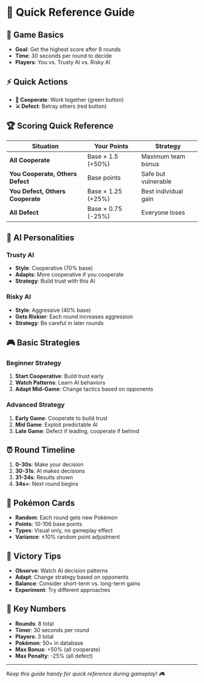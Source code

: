 # 🚀 Quick Reference Guide

## 🎯 Game Basics
- **Goal**: Get the highest score after 8 rounds
- **Time**: 30 seconds per round to decide
- **Players**: You vs. Trusty AI vs. Risky AI

## ⚡ Quick Actions
- **🤝 Cooperate**: Work together (green button)
- **⚔️ Defect**: Betray others (red button)

## 🏆 Scoring Quick Reference

| Situation | Your Points | Strategy |
|-----------|-------------|----------|
| **All Cooperate** | Base × 1.5 (+50%) | Maximum team bonus |
| **You Cooperate, Others Defect** | Base points | Safe but vulnerable |
| **You Defect, Others Cooperate** | Base × 1.25 (+25%) | Best individual gain |
| **All Defect** | Base × 0.75 (-25%) | Everyone loses |

## 🤖 AI Personalities

### Trusty AI
- **Style**: Cooperative (70% base)
- **Adapts**: More cooperative if you cooperate
- **Strategy**: Build trust with this AI

### Risky AI  
- **Style**: Aggressive (40% base)
- **Gets Riskier**: Each round increases aggression
- **Strategy**: Be careful in later rounds

## 🎮 Basic Strategies

### **Beginner Strategy**
1. **Start Cooperative**: Build trust early
2. **Watch Patterns**: Learn AI behaviors
3. **Adapt Mid-Game**: Change tactics based on opponents

### **Advanced Strategy**
1. **Early Game**: Cooperate to build trust
2. **Mid Game**: Exploit predictable AI
3. **Late Game**: Defect if leading, cooperate if behind

## ⏰ Round Timeline
1. **0-30s**: Make your decision
2. **30-31s**: AI makes decisions
3. **31-34s**: Results shown
4. **34s+**: Next round begins

## 🎴 Pokémon Cards
- **Random**: Each round gets new Pokémon
- **Points**: 10-106 base points
- **Types**: Visual only, no gameplay effect
- **Variance**: ±10% random point adjustment

## 🏅 Victory Tips
- **Observe**: Watch AI decision patterns
- **Adapt**: Change strategy based on opponents
- **Balance**: Consider short-term vs. long-term gains
- **Experiment**: Try different approaches

## 🎯 Key Numbers
- **Rounds**: 8 total
- **Timer**: 30 seconds per round
- **Players**: 3 total
- **Pokémon**: 50+ in database
- **Max Bonus**: +50% (all cooperate)
- **Max Penalty**: -25% (all defect)

---

*Keep this guide handy for quick reference during gameplay! 🎮* 